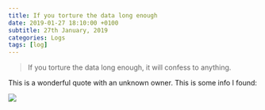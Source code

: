 ```yaml
---
title: If you torture the data long enough
date: 2019-01-27 18:10:00 +0100
subtitle: 27th January, 2019
categories: Logs
tags: [log]
---
```


> If you torture the data long enough, it will confess to anything.

This is a wonderful quote with an unknown owner. This is some info I found:

![](/assets/log/n32_screen-shot-2019-01-27-at-22.07.45.png)